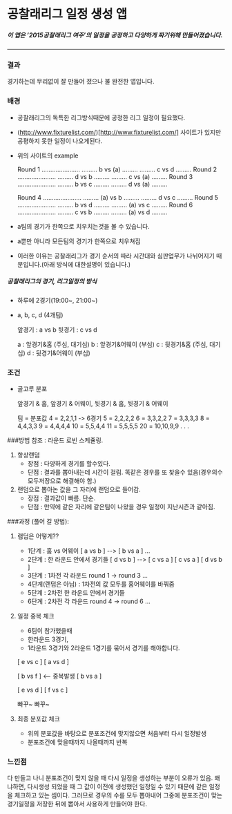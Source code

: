 
# 공찰래리그 일정 생성 앱

##### 이 앱은 ’2015공찰래리그 여주’의 일정을 공정하고 다양하게 짜기위해 만들어졌습니다.

***

### 결과
경기하는데 무리없이 잘 만들어 졌으나 불 완전한 앱입니다.

### 배경
- 공찰래리그의 독특한 리그방식때문에 공정한 리그 일정이 필요했다.
- (http://www.fixturelist.com/)[http://www.fixturelist.com/] 사이트가 있지만 공평하지 못한 일정이 나오게된다.
- 위의 사이트의 example

	Round 1 ......................
	......... b vs (a) .........
	......... c vs d .........
	Round 2 ......................
	......... d vs b .........
	......... c vs (a) .........
	Round 3 ......................
	......... b vs c .........
	......... d vs (a) .........

	Round 4 ......................
	......... (a) vs b .........
	......... d vs c .........
	Round 5 ......................
	......... b vs d .........
	......... (a) vs c .........
	Round 6 ......................
	......... c vs b .........
	......... (a) vs d .........

- a팀의 경기가 한쪽으로 치우치는것을 볼 수 있습니다.
- a뿐만 아니라 모든팀의 경기가 한쪽으로 치우쳐짐
- 이러한 이유는 공찰래리그가 경기 순서의 따라 시간대와 심판업무가 나뉘어지기 때문입니다.(아래 방식에 대한설명이 있습니다.)

##### 공찰래리그의 경기, 리그일정의 방식
- 하루에 2경기(19:00~, 21:00~)
- a, b, c, d (4개팀)

	앞경기 : a vs b
	뒷경기 : c vs d

	a : 앞경기&홈 (주심, 대기심)
	b : 앞경기&어웨이 (부심)
	c : 뒷경기&홈 (주심, 대기심)
	d : 뒷경기&어웨이 (부심)

### 조건
- 골고루 분포

	앞경기 & 홈, 앞경기 & 어웨이, 뒷경기 & 홈, 뒷경기 & 어웨이

	팀 = 분포값
	4 = 2,2,1,1 -> 6경기
	5 = 2,2,2,2
	6 = 3,3,2,2
	7 = 3,3,3,3
	8 = 4,4,3,3
	9 = 4,4,4,4
	10 = 5,5,4,4
	11 = 5,5,5,5
	20 = 10,10,9,9
	.
	.
	.

###방법
참조 : 라운드 로빈 스케쥴링.
1. 항상랜덤
	- 장점 : 다양하게 경기를 할수있다.
	- 단점 : 결과를 뽑아내는데 시간이 걸림. 똑같은 경우를 또 찾을수 있음(경우의수 모두저장으로 해결해야 함.)
2. 랜덤으로 뽑아논 값을 그 자리에 랜덤으로 들어감.
	- 장점 : 결과값이 빠름. 단순.
	- 단점 : 만약에 같은 자리에 같은팀이 나왔을 경우 일정이 지난시즌과 같아짐.

###과정 (풀어 갈 방법):
1. 램덤은 어떻게??
	- 1단계 : 홈 vs 어웨이
		[ a vs b ] --> [ b vs a ] ...
	- 2단계 : 한 라운드 안에서 경기들
		[ d vs b ] --> [ c vs a ]
		[ c vs a ] 	   [ d vs b ]
	- 3단계 : 1차전 각 라운드
		round 1 -> round 3 ...
	- 4단계(랜덤은 아님) : 1차전의 값 모두를 홈어웨이를 바꿔줌
	- 5단계 : 2차전 한 라운드 안에서 경기들
	- 6단계 : 2차전 각 라운드
		round 4 -> round 6 ...

2. 일정 중복 체크
	- 6팀이 참가했을때
	- 한라운드 3경기,
	- 1라운드 3경기와 2라운드 1경기를 묶어서 경기를 해야합니다.

	[ e vs c ]
	[ a vs d ]

	[ b vs f ]    <-- 중복발생
	[ b vs a ]

	[ e vs d ]
	[ f vs c ]

	빠꾸~ 빠꾸~

3. 최종 분포값 체크
	- 위의 분포값을 바탕으로 분포조건에 맞지않으면 처음부터 다시 일정발생
	- 분포조건에 맞을때까지 나올때까지 반복

### 느낀점
다 만들고 나니 분포조건이 맞지 않을 때 다시 일정을 생성하는 부분이 오류가 있음. 왜냐하면, 다시생성 되었을 때 그 값이 이전에 생성했던 일정일 수 있기 때문에 같은 일정을 체크하고 있는 셈이다. 그러므로 경우의 수를 모두 뽑아내어 그중에 분포조건이 맞는 경기일정을 저장한 뒤에 뽑아서 사용하게 만들어야 한다.


